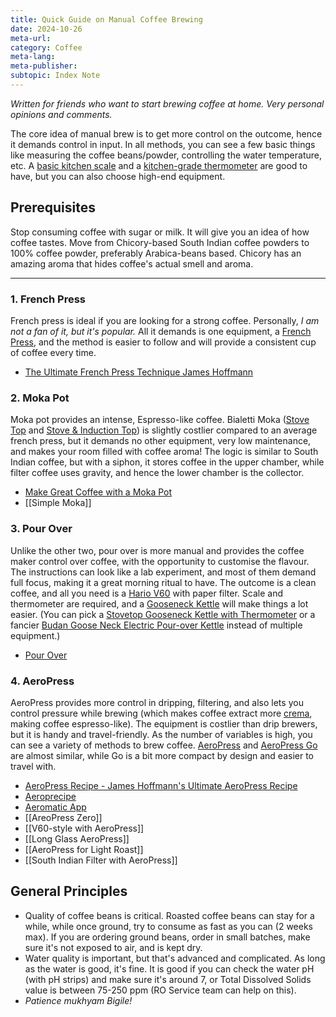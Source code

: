 ```yaml
---
title: Quick Guide on Manual Coffee Brewing
date: 2024-10-26
meta-url: 
category: Coffee
meta-lang: 
meta-publisher: 
subtopic: Index Note
---
```



*Written for friends who want to start brewing coffee at home. Very personal opinions and comments.*

The core idea of manual brew is to get more control on the outcome, hence it demands control in input. In all methods, you can see a few basic things like measuring the coffee beans/powder, controlling the water temperature, etc. A [basic kitchen scale](https://amzn.to/4gQm8bR) and a [kitchen-grade thermometer](https://amzn.to/47X6mYx) are good to have, but you can also choose high-end equipment.

## Prerequisites
Stop consuming coffee with sugar or milk. It will give you an idea of how coffee tastes. Move from Chicory-based South Indian coffee powders to 100% coffee powder, preferably Arabica-beans based. Chicory has an amazing aroma that hides coffee's actual smell and aroma.

---

### 1. French Press
French press is ideal if you are looking for a strong coffee. Personally, *I am not a fan of it, but it's popular.* All it demands is one equipment, a [French Press](https://amzn.to/3TT0slx), and the method is easier to follow and will provide a consistent cup of coffee every time.
- [The Ultimate French Press Technique James Hoffmann](https://www.youtube.com/watch?v=st571DYYTR8)

### 2. Moka Pot
Moka pot provides an intense, Espresso-like coffee. Bialetti Moka ([Stove Top](https://amzn.to/4ewpwqO) and [Stove & Induction Top](https://amzn.to/3zID1o9)) is slightly costlier compared to an average french press, but it demands no other equipment, very low maintenance, and makes your room filled with coffee aroma! The logic is similar to South Indian coffee, but with a siphon, it stores coffee in the upper chamber, while filter coffee uses gravity, and hence the lower chamber is the collector.
- [Make Great Coffee with a Moka Pot](https://www.youtube.com/watch?v=rpyBYuu-wJI)
- [[Simple Moka]]

### 3. Pour Over
Unlike the other two, pour over is more manual and provides the coffee maker control over coffee, with the opportunity to customise the flavour. The instructions can look like a lab experiment, and most of them demand full focus, making it a great morning ritual to have. The outcome is a clean coffee, and all you need is a [Hario V60](https://amzn.to/3BwEH4N) with paper filter. Scale and thermometer are required, and a [Gooseneck Kettle](https://amzn.to/3Ngk5jI) will make things a lot easier. (You can pick a [Stovetop Gooseneck Kettle with Thermometer](https://amzn.to/3zPPc2p) or a fancier [Budan Goose Neck Electric Pour-over Kettle](https://amzn.to/3zCGtkd) instead of multiple equipment.)
- [Pour Over](https://www.youtube.com/watch?v=XlLqJwJHjp0)

### 4. AeroPress
AeroPress provides more control in dripping, filtering, and also lets you control pressure while brewing (which makes coffee extract more [crema](https://youtube.com/watch?v=j5rygxblzju), making coffee espresso-like). The equipment is costlier than drip brewers, but it is handy and travel-friendly. As the number of variables is high, you can see a variety of methods to brew coffee. [AeroPress](https://amzn.to/3NiJrxa) and [AeroPress Go](https://amzn.to/3zBPFp3) are almost similar, while Go is a bit more compact by design and easier to travel with.

- [AeroPress Recipe - James Hoffmann's Ultimate AeroPress Recipe](https://www.youtube.com/watch?v=XGs5QVAU-00)
- [Aeroprecipe](https://aeroprecipe.com/)
- [Aeromatic App](https://aeromatic.app/recipes/aeropress)
- [[AreoPress Zero]]
- [[V60-style with AeroPress]]
- [[Long Glass AeroPress]]
- [[AeroPress for Light Roast]]
- [[South Indian Filter with AeroPress]]

## General Principles

- Quality of coffee beans is critical. Roasted coffee beans can stay for a while, while once ground, try to consume as fast as you can (2 weeks max). If you are ordering ground beans, order in small batches, make sure it's not exposed to air, and is kept dry.
- Water quality is important, but that's advanced and complicated. As long as the water is good, it's fine. It is good if you can check the water pH (with pH strips) and make sure it's around 7, or Total Dissolved Solids value is between 75-250 ppm (RO Service team can help on this).
- *Patience mukhyam Bigile!*